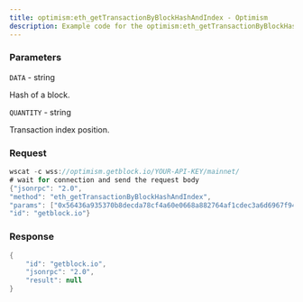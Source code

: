```yaml
---
title: optimism:eth_getTransactionByBlockHashAndIndex - Optimism
description: Example code for the optimism:eth_getTransactionByBlockHashAndIndex ws method. Сomplete guide on how to use optimism:eth_getTransactionByBlockHashAndIndex ws in GetBlock.io Web3 documentation.
---
```


### Parameters


`DATA` - string

Hash of a block.

`QUANTITY` - string

Transaction index position.

### Request

``` java
wscat -c wss://optimism.getblock.io/YOUR-API-KEY/mainnet/ 
# wait for connection and send the request body 
{"jsonrpc": "2.0",
"method": "eth_getTransactionByBlockHashAndIndex",
"params": ["0x56436a935370b8decda78cf4a60e0668a882764af1cdec3a6d6967f944f4dace", "0x0"],
"id": "getblock.io"}
```

###  Response

``` java
{
    "id": "getblock.io",
    "jsonrpc": "2.0",
    "result": null
}
```


